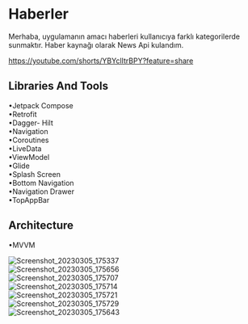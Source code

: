 # Haberler
Merhaba, uygulamanın amacı haberleri kullanıcıya farklı kategorilerde sunmaktır. Haber kaynağı olarak News Api kulandım.

https://youtube.com/shorts/YBYclItrBPY?feature=share

Libraries And Tools
----------------------------------------------------------------------------------------------------------------------------------------------------------------------
•Jetpack Compose<br/>
•Retrofit                                                                                                                                                                 
•Dagger- Hilt                                                                                                                                                             
•Navigation                                                                                                                                                               
•Coroutines                                                                                                                                                               
•LiveData                                                                                                                                                                 
•ViewModel                                                                                                                                                               
•Glide                                                                                                                                                                   
•Splash Screen                                                                                                                                                           
•Bottom Navigation                                                                                                                                                       
•Navigation Drawer                                                                                                                                                       
•TopAppBar                                                                                                                                                               

Architecture
-----------------------------------------------------------------------------------------------------------------------------------------------------------------------
•MVVM

![Screenshot_20230305_175337](https://user-images.githubusercontent.com/112124373/233770920-e94e4585-e65c-4c4b-8088-c39ef191c53b.png)<br/>
![Screenshot_20230305_175656](https://user-images.githubusercontent.com/112124373/233770984-fdd0057f-37d9-4112-a631-a84bcfabf209.png)<br/>
![Screenshot_20230305_175707](https://user-images.githubusercontent.com/112124373/233770985-7264b38f-7061-429b-b073-8fb1b05a17c9.png)<br/>
![Screenshot_20230305_175714](https://user-images.githubusercontent.com/112124373/233770986-fe191afd-e5e5-4b43-bec7-873f41225aeb.png)<br/>
![Screenshot_20230305_175721](https://user-images.githubusercontent.com/112124373/233770988-c45c8976-f699-4fa9-9d50-234f8a6a0bf2.png)<br/>
![Screenshot_20230305_175729](https://user-images.githubusercontent.com/112124373/233770989-f087039b-5eae-4cf5-95f1-c3a3f93d9da8.png)<br/>
![Screenshot_20230305_175643](https://user-images.githubusercontent.com/112124373/233770992-5099dcc9-dbe3-480d-a27c-c409ae975476.png)
